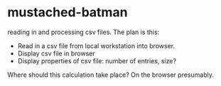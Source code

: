mustached-batman
================

reading in and processing csv files. The plan is this:

- Read in a csv file from local workstation into browser.
- Display csv file in browser
- Display properties of csv file: number of entries, size?

Where should this calculation take place? On the browser presumably.


